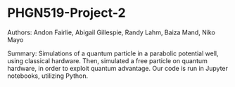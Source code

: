 # PHGN519-Project-2

Authors: Andon Fairlie, Abigail Gillespie, Randy Lahm, Baiza Mand, Niko Mayo

Summary: Simulations of a quantum particle in a parabolic potential well, using classical hardware. Then, simulated a free particle on quantum hardware, in order to exploit quantum advantage. Our code is run in Jupyter notebooks, utilizing Python.
